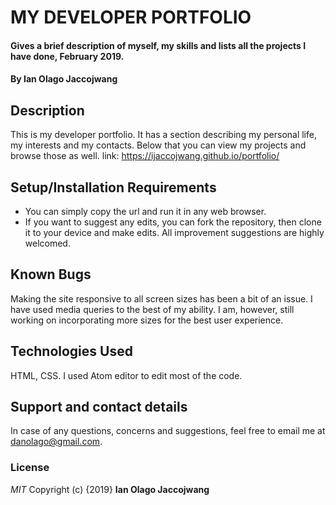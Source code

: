 # MY DEVELOPER PORTFOLIO
#### Gives a brief description of myself, my skills and lists all the projects I have done, February 2019.
#### By **Ian Olago Jaccojwang**
## Description
This is my developer portfolio. It has a section describing my personal life, my interests and my contacts. Below that you can view my projects and browse those as well. link: https://ijaccojwang.github.io/portfolio/
## Setup/Installation Requirements
* You can simply copy the url and run it in any web browser.
* If you want to suggest any edits, you can fork the repository, then clone it to your device and make edits.
All improvement suggestions are highly welcomed.
## Known Bugs
Making the site responsive to all screen sizes has been a bit of an issue. I have used media queries to the best of my ability. I am, however, still working on incorporating more sizes for the best user experience.
## Technologies Used
HTML, CSS.
I used Atom editor to edit most of the code.
## Support and contact details
In case of any questions, concerns and suggestions, feel free to email me at danolago@gmail.com.
### License
*MIT*
Copyright (c) {2019} **Ian Olago Jaccojwang**
